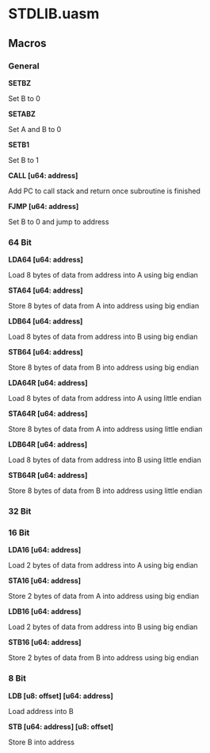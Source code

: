 # STDLIB.uasm

## Macros

### General

**SETBZ**

Set B to 0

**SETABZ**

Set A and B to 0

**SETB1**

Set B to 1

**CALL [u64: address]**

Add PC to call stack and return once subroutine is finished

**FJMP [u64: address]**

Set B to 0 and jump to address

### 64 Bit

**LDA64 [u64: address]**

Load 8 bytes of data from address into A using big endian

**STA64 [u64: address]**

Store 8 bytes of data from A into address using big endian

**LDB64 [u64: address]**

Load 8 bytes of data from address into B using big endian

**STB64 [u64: address]**

Store 8 bytes of data from B into address using big endian

**LDA64R [u64: address]**

Load 8 bytes of data from address into A using little endian

**STA64R [u64: address]**

Store 8 bytes of data from A into address using little endian

**LDB64R [u64: address]**

Load 8 bytes of data from address into B using little endian

**STB64R [u64: address]**

Store 8 bytes of data from B into address using little endian

### 32 Bit

### 16 Bit

**LDA16 [u64: address]**

Load 2 bytes of data from address into A using big endian

**STA16 [u64: address]**

Store 2 bytes of data from A into address using big endian

**LDB16 [u64: address]**

Load 2 bytes of data from address into B using big endian

**STB16 [u64: address]**

Store 2 bytes of data from B into address using big endian

### 8 Bit

**LDB [u8: offset] [u64: address]**

Load address into B

**STB [u64: address] [u8: offset]**

Store B into address
